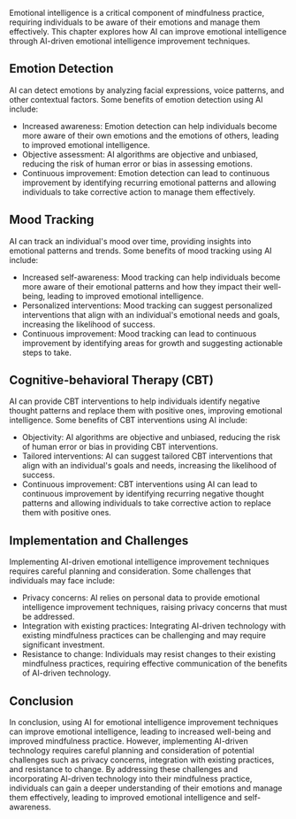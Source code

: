 
Emotional intelligence is a critical component of mindfulness practice, requiring individuals to be aware of their emotions and manage them effectively. This chapter explores how AI can improve emotional intelligence through AI-driven emotional intelligence improvement techniques.

Emotion Detection
-----------------

AI can detect emotions by analyzing facial expressions, voice patterns, and other contextual factors. Some benefits of emotion detection using AI include:

* Increased awareness: Emotion detection can help individuals become more aware of their own emotions and the emotions of others, leading to improved emotional intelligence.
* Objective assessment: AI algorithms are objective and unbiased, reducing the risk of human error or bias in assessing emotions.
* Continuous improvement: Emotion detection can lead to continuous improvement by identifying recurring emotional patterns and allowing individuals to take corrective action to manage them effectively.

Mood Tracking
-------------

AI can track an individual's mood over time, providing insights into emotional patterns and trends. Some benefits of mood tracking using AI include:

* Increased self-awareness: Mood tracking can help individuals become more aware of their emotional patterns and how they impact their well-being, leading to improved emotional intelligence.
* Personalized interventions: Mood tracking can suggest personalized interventions that align with an individual's emotional needs and goals, increasing the likelihood of success.
* Continuous improvement: Mood tracking can lead to continuous improvement by identifying areas for growth and suggesting actionable steps to take.

Cognitive-behavioral Therapy (CBT)
----------------------------------

AI can provide CBT interventions to help individuals identify negative thought patterns and replace them with positive ones, improving emotional intelligence. Some benefits of CBT interventions using AI include:

* Objectivity: AI algorithms are objective and unbiased, reducing the risk of human error or bias in providing CBT interventions.
* Tailored interventions: AI can suggest tailored CBT interventions that align with an individual's goals and needs, increasing the likelihood of success.
* Continuous improvement: CBT interventions using AI can lead to continuous improvement by identifying recurring negative thought patterns and allowing individuals to take corrective action to replace them with positive ones.

Implementation and Challenges
-----------------------------

Implementing AI-driven emotional intelligence improvement techniques requires careful planning and consideration. Some challenges that individuals may face include:

* Privacy concerns: AI relies on personal data to provide emotional intelligence improvement techniques, raising privacy concerns that must be addressed.
* Integration with existing practices: Integrating AI-driven technology with existing mindfulness practices can be challenging and may require significant investment.
* Resistance to change: Individuals may resist changes to their existing mindfulness practices, requiring effective communication of the benefits of AI-driven technology.

Conclusion
----------

In conclusion, using AI for emotional intelligence improvement techniques can improve emotional intelligence, leading to increased well-being and improved mindfulness practice. However, implementing AI-driven technology requires careful planning and consideration of potential challenges such as privacy concerns, integration with existing practices, and resistance to change. By addressing these challenges and incorporating AI-driven technology into their mindfulness practice, individuals can gain a deeper understanding of their emotions and manage them effectively, leading to improved emotional intelligence and self-awareness.
